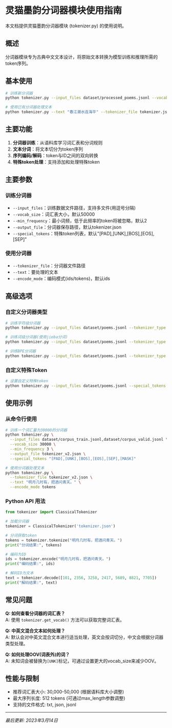 # 灵猫墨韵分词器模块使用指南

本文档提供灵猫墨韵分词器模块 (tokenizer.py) 的使用说明。

## 概述

分词器模块专为古典中文文本设计，将原始文本转换为模型训练和推理所需的token序列。

## 基本使用

```bash
# 训练新分词器
python tokenizer.py --input_files dataset/processed_poems.jsonl --vocab_size 50000 --output_file tokenizer.json

# 使用已有分词器处理文本
python tokenizer.py --text "春江潮水连海平" --tokenizer_file tokenizer.json
```

## 主要功能

1. **分词器训练**：从语料库学习词汇表和分词规则
2. **文本分词**：将文本切分为token序列
3. **序列编码/解码**：token与ID之间的双向转换
4. **特殊token处理**：支持添加和处理特殊token

## 主要参数

### 训练分词器

- `--input_files`：训练数据文件路径，支持多文件(用逗号分隔)
- `--vocab_size`：词汇表大小，默认50000
- `--min_frequency`：最小词频，低于此频率的token将被忽略，默认2
- `--output_file`：分词器保存路径，默认tokenizer.json
- `--special_tokens`：特殊token列表，默认"[PAD],[UNK],[BOS],[EOS],[SEP]"

### 使用分词器

- `--tokenizer_file`：分词器文件路径
- `--text`：要处理的文本
- `--encode_mode`：编码模式(ids/tokens)，默认ids

## 高级选项

### 自定义分词器类型

```bash
# 训练字符级分词器
python tokenizer.py --input_files dataset/poems.jsonl --tokenizer_type char

# 训练词级分词器(使用jieba分词)
python tokenizer.py --input_files dataset/poems.jsonl --tokenizer_type word

# 训练BPE分词器
python tokenizer.py --input_files dataset/poems.jsonl --tokenizer_type bpe
```

### 自定义特殊Token

```bash
# 设置自定义特殊token
python tokenizer.py --input_files dataset/poems.jsonl --special_tokens "[PAD],[UNK],[BOS],[EOS],[MASK],[CLS]"
```

## 使用示例

### 从命令行使用

```bash
# 训练一个词汇量为30000的分词器
python tokenizer.py \
  --input_files dataset/corpus_train.jsonl,dataset/corpus_valid.jsonl \
  --vocab_size 30000 \
  --min_frequency 3 \
  --output_file tokenizer_v2.json \
  --special_tokens "[PAD],[UNK],[BOS],[EOS],[SEP],[MASK]"

# 使用分词器处理文本
python tokenizer.py \
  --tokenizer_file tokenizer_v2.json \
  --text "明月几时有，把酒问青天。" \
  --encode_mode tokens
```

### Python API 用法

```python
from tokenizer import ClassicalTokenizer

# 加载分词器
tokenizer = ClassicalTokenizer('tokenizer.json')

# 分词获取token
tokens = tokenizer.tokenize("明月几时有，把酒问青天。")
print("分词结果:", tokens)

# 编码为ID
ids = tokenizer.encode("明月几时有，把酒问青天。")
print("编码结果:", ids)

# 解码ID为文本
text = tokenizer.decode([101, 2356, 3258, 2417, 5689, 8821, 7705])
print("解码结果:", text)
```

## 常见问题

**Q: 如何查看分词器的词汇表？**  
A: 使用 `tokenizer.get_vocab()` 方法可以获取完整词汇表。

**Q: 中英文混合文本如何处理？**  
A: 默认会对中英文混合文本进行适当处理，英文会按词切分，中文会根据分词器类型处理。

**Q: 如何处理OOV(词表外)的词？**  
A: 未知词会被替换为`[UNK]`标记，可通过设置更大的vocab_size来减少OOV。

## 性能与限制

- 推荐词汇表大小: 30,000-50,000 (根据语料库大小调整)
- 最大序列长度: 512 tokens (可通过max_length参数调整)
- 支持的文件格式: txt, json, jsonl

---

*最后更新: 2023年3月14日*
